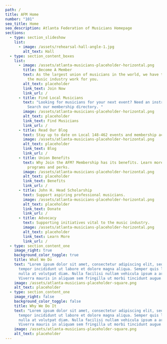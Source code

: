 ```yaml
---
path: /
title: AFM Home
number: "101"
seo_title: Home
seo_description: Atlanta Federation of Musicians Homepage
sections:
  - type: section_slideshow
    list:
      - image: /assets/rehearsal-hall-angle-1.jpg
        alt_text: Hall
  - type: section_content_boxes
    list:
      - image: /assets/atlanta-musicians-placeholder-horizontal.png
        title: Become A Member
        text: As the largest union of musicians in the world, we have the power to make
          the music industry work for you.
        alt_text: placeholder
        link_text: Join Now
        link_url: /
      - title: Find Local Musicians
        text: "Looking for musicians for your next event? Need an instrumental teacher?
          Search our membership directory. "
        image: /assets/atlanta-musicians-placeholder-horizontal.png
        alt_text: placeholder
        link_text: Find Musicians
        link_url: /
      - title: Read Our Blog
        text: Stay up to date on Local 148-462 events and membership activities.
        image: /assets/atlanta-musicians-placeholder-horizontal.png
        alt_text: placeholder
        link_text: Blog
        link_url: /
      - title: Union Benefits
        text: Why Join the AFM? Membership has its benefits. Learn more about our
          programs and perks.
        image: /assets/atlanta-musicians-placeholder-horizontal.png
        alt_text: placeholder
        link_text: Benefits
        link_url: /
      - title: John H. Head Scholarship
        text: Support aspiring professional musicians.
        image: /assets/atlanta-musicians-placeholder-horizontal.png
        alt_text: placeholder
        link_text: Donate
        link_url: /
      - title: Advocacy
        text: Supporting initiatives vital to the music industry.
        image: /assets/atlanta-musicians-placeholder-horizontal.png
        alt_text: placeholder
        link_text: Learn More
        link_url: /
  - type: section_content_one
    image_right: true
    background_color_toggle: true
    title: What We Do
    text: "Lorem ipsum dolor sit amet, consectetur adipiscing elit, sed do eiusmod
      tempor incididunt ut labore et dolore magna aliqua. Semper quis lectus
      nulla at volutpat diam. Nulla facilisi nullam vehicula ipsum a arcu.
      Viverra mauris in aliquam sem fringilla ut morbi tincidunt augue. "
    image: /assets/atlanta-musicians-placeholder-square.png
    alt_text: placeholder
  - type: section_content_one
    image_right: false
    background_color_toggle: false
    title: Why We Do It
    text: "Lorem ipsum dolor sit amet, consectetur adipiscing elit, sed do eiusmod
      tempor incididunt ut labore et dolore magna aliqua. Semper quis lectus
      nulla at volutpat diam. Nulla facilisi nullam vehicula ipsum a arcu.
      Viverra mauris in aliquam sem fringilla ut morbi tincidunt augue. "
    image: /assets/atlanta-musicians-placeholder-square.png
    alt_text: placeholder
---
```

